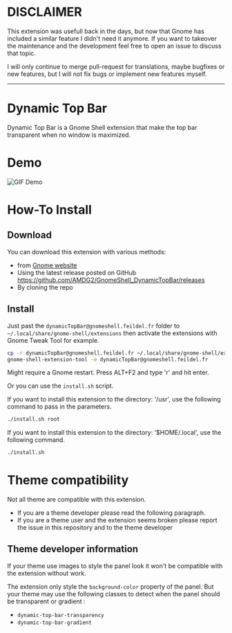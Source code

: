 # DISCLAIMER

This extension was usefull back in the days, but now that Gnome has included a similar feature I didn't need it anymore. If you want to takeover the maintenance and the development feel free to open an issue to discuss that topic.

I will only continue to merge pull-request for translations, maybe bugfixes or new features, but I will not fix bugs or implement new features myself.

---

Dynamic Top Bar
===============

Dynamic Top Bar is a Gnome Shell extension
that make the top bar transparent when no
window is maximized.

Demo
====
![GIF Demo](https://feildel.fr/gnome-shell/dynamic-status-bar.gif)

How-To Install
==============

Download
--------
You can download this extension with various methods:

- from [Gnome website](https://extensions.gnome.org/extension/885/dynamic-top-bar/)
- Using the latest release posted on GitHub https://github.com/AMDG2/GnomeShell_DynamicTopBar/releases
- By cloning the repo

Install
-------
Just past the `dynamicTopBar@gnomeshell.feildel.fr`
folder to `~/.local/share/gnome-shell/extensions`
then activate the extensions with Gnome Tweak Tool
for example.

```bash
cp -r dynamicTopBar@gnomeshell.feildel.fr ~/.local/share/gnome-shell/extensions
gnome-shell-extension-tool -e dynamicTopBar@gnomeshell.feildel.fr
```
Might require a Gnome restart. Press ALT+F2 and type 'r' and hit enter.

Or you can use the `install.sh` script.

If you want to install this extension to the directory: '/usr', use the following command to pass in the parameters.
```bash
./install.sh root
```
If you want to install this extension to the directory: '$HOME/.local', use the following command.
```bash
./install.sh
```

Theme compatibility
===================

Not all theme are compatible with this extension.

- If you are a theme developer please read the following paragraph.
- If you are a theme user and the extension seems broken please report the issue in this repository and to the theme developer

Theme developer information
----------------------------

If your theme use images to style the panel look it won't be compatible with the extension without work.

The extension only style the `background-color` property of the panel. But your theme may use the following classes to detect when the panel should be transparent or gradient :

- `dynamic-top-bar-transparency`
- `dynamic-top-bar-gradient`

